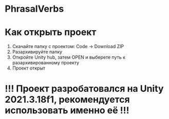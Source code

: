 # PhrasalVerbs

# Как открыть проект
1) Скачайте папку с проектом: Code -> Download ZIP
2) Разархивируйте папку
3) Откройте Unity hub, затем OPEN и выберете путь к разархивированному проекту 
4) Проект открыт

# !!! Проект разробатовался на Unity 2021.3.18f1, рекомендуется использовать именно её !!!
